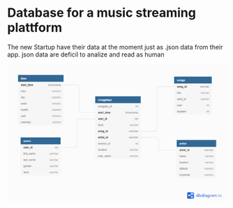 # Database for a music streaming plattform

The new Startup have their data at the moment just as .json data from their app.
json data are deficil to analize and read as human

![Sparkify Database Schema](sparkify_schema.png)

